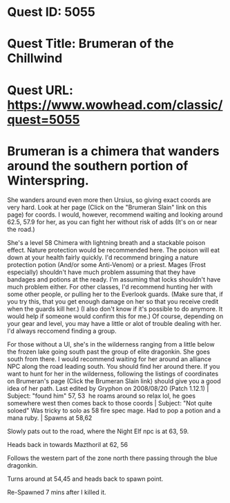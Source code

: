 # Quest ID: 5055
# Quest Title: Brumeran of the Chillwind
# Quest URL: https://www.wowhead.com/classic/quest=5055
# Brumeran is a chimera that wanders around the southern portion of Winterspring.

She wanders around even more then Ursius, so giving exact coords are very hard. Look at her page (Click on the "Brumeran Slain" link on this page) for coords. I would, however, recommend waiting and looking around 62.5, 57.9 for her, as you can fight her without risk of adds (It's on or near the road.)

She's a level 58 Chimera with lightning breath and a stackable poison effect. Nature protection would be recommended here. The poison will eat down at your health fairly quickly. I'd recommend bringing a nature protection potion (And/or some Anti-Venom) or a priest. Mages (Frost especially) shouldn't have much problem assuming that they have bandages and potions at the ready. I'm assuming that locks shouldn't have much problem either. For other classes, I'd recommend hunting her with some other people, or pulling her to the Everlook guards. (Make sure that, if you try this, that you get enough damage on her so that you receive credit when the guards kill her.) (I also don't know if it's possible to do anymore. It would help if someone would confirm this for me.) Of course, depending on your gear and level, you may have a little or alot of trouble dealing with her. I'd always reccomend finding a group.

For those without a UI, she's in the wilderness ranging from a little below the frozen lake going south past the group of elite dragonkin. She goes south from there. I would recommend waiting for her around an alliance NPC along the road leading south. You should find her around there. If you want to hunt for her in the wilderness, following the listings of coordinates on Brumeran's page (Click the Brumeran Slain link) should give you a good idea of her path.
Last edited by Gryphon on 2008/08/20 (Patch 1.12.1) | Subject: "found him"
57, 53  he roams around so relax lol, he goes somewhere west then comes back to those coords | Subject: "Not quite soloed"
Was tricky to solo as 58 fire spec mage. Had to pop a potion and a mana ruby. | Spawns at 58,62

Slowly pats out to the road, where the Night Elf npc is at 63, 59.

Heads back in towards Mazthoril at 62, 56

Follows the western part of the zone north there passing through the blue dragonkin.

Turns around at 54,45 and heads back to spawn point.

Re-Spawned 7 mins after I killed it.